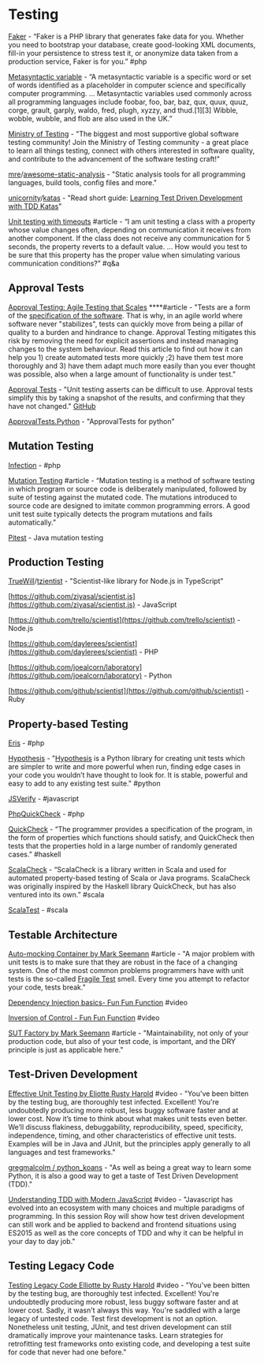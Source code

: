 # Testing

[Faker](https://github.com/fzaninotto/Faker) - “Faker is a PHP library that generates fake data for you. Whether you need to bootstrap your database, create good-looking XML documents, fill-in your persistence to stress test it, or anonymize data taken from a production service, Faker is for you.” \#php

[Metasyntactic variable](https://en.wikipedia.org/wiki/Metasyntactic_variable) - “A metasyntactic variable is a specific word or set of words identified as a placeholder in computer science and specifically computer programming. … Metasyntactic variables used commonly across all programming languages include foobar, foo, bar, baz, qux, quux, quuz, corge, grault, garply, waldo, fred, plugh, xyzzy, and thud.\[1\]\[3\] Wibble, wobble, wubble, and flob are also used in the UK.”

[Ministry of Testing](https://www.ministryoftesting.com/) - "The biggest and most supportive global software testing community! Join the Ministry of Testing community - a great place to learn all things testing, connect with others interested in software quality, and contribute to the advancement of the software testing craft!"

[mre](https://github.com/mre)/[awesome-static-analysis](https://github.com/mre/awesome-static-analysis) - "Static analysis tools for all programming languages, build tools, config files and more."

[unicornity](https://github.com/unicornity)/[katas](https://github.com/unicornity/katas) - "Read short guide: [Learning Test Driven Development with TDD Katas](http://goo.gl/5NYpVI)"

[Unit testing with timeouts](https://stackoverflow.com/questions/2975794/unit-testing-with-timeouts) \#article - “I am unit testing a class with a property whose value changes often, depending on communication it receives from another component. If the class does not receive any communication for 5 seconds, the property reverts to a default value. … How would you test to be sure that this property has the proper value when simulating various communication conditions?” \#q&a

## **Approval Tests**

[Approval Testing: Agile Testing that Scales](http://www.methodsandtools.com/archive/approvaltest.php) ****\#article - "Tests are a form of the [specification of the software](https://en.wikipedia.org/wiki/Specification_by_example). That is why, in an agile world where software never "stabilizes", tests can quickly move from being a pillar of quality to a burden and hindrance to change. Approval Testing mitigates this risk by removing the need for explicit assertions and instead managing changes to the system behaviour. Read this article to find out how it can help you 1\) create automated tests more quickly ;2\) have them test more thoroughly and 3\) have them adapt much more easily than you ever thought was possible, also when a large amount of functionality is under test."

[Approval Tests](https://approvaltests.com/) - "Unit testing asserts can be difficult to use. Approval tests simplify this by taking a snapshot of the results, and confirming that they have not changed." [GitHub](https://github.com/approvals)

[ApprovalTests.Python](https://github.com/approvals/ApprovalTests.Python) - "ApprovalTests for python"

## **Mutation Testing**

[Infection](https://infection.github.io/) - \#php

[Mutation Testing](https://www.techopedia.com/definition/20905/mutation-testing) \#article - “Mutation testing is a method of software testing in which program or source code is deliberately manipulated, followed by suite of testing against the mutated code. The mutations introduced to source code are designed to imitate common programming errors. A good unit test suite typically detects the program mutations and fails automatically.”

[Pitest](http://pitest.org/) - Java mutation testing

## **Production Testing**

[TrueWill](https://github.com/TrueWill)/[tzientist](https://github.com/TrueWill/tzientist) - "Scientist-like library for Node.js in TypeScript"

[https://github.com/ziyasal/scientist.js](https://github.com/ziyasal/scientist.js) - JavaScript

[https://github.com/trello/scientist](https://github.com/trello/scientist) - Node.js

[https://github.com/daylerees/scientist](https://github.com/daylerees/scientist) - PHP

[https://github.com/joealcorn/laboratory](https://github.com/joealcorn/laboratory) - Python

[https://github.com/github/scientist](https://github.com/github/scientist) - Ruby

## **Property-based Testing**

[Eris](https://github.com/giorgiosironi/eris) - \#php

[Hypothesis](https://hypothesis.readthedocs.io/en/latest/) - "[Hypothesis](https://hypothesis.works/) is a Python library for creating unit tests which are simpler to write and more powerful when run, finding edge cases in your code you wouldn’t have thought to look for. It is stable, powerful and easy to add to any existing test suite." \#python

[JSVerify](http://jsverify.github.io) - \#javascript

[PhpQuickCheck](http://phpquickcheck) - \#php

[QuickCheck](https://hackage.haskell.org/package/QuickCheck) - “The programmer provides a specification of the program, in the form of properties which functions should satisfy, and QuickCheck then tests that the properties hold in a large number of randomly generated cases.” \#haskell

[ScalaCheck](https://www.scalacheck.org) - “ScalaCheck is a library written in Scala and used for automated property-based testing of Scala or Java programs. ScalaCheck was originally inspired by the Haskell library QuickCheck, but has also ventured into its own.” \#scala

[ScalaTest](http://www.scalatest.org) - \#scala

## Testable Architecture

[Auto-mocking Container by Mark Seemann](https://blog.ploeh.dk/2013/03/11/auto-mocking-container/) \#article - "A major problem with unit tests is to make sure that they are robust in the face of a changing system. One of the most common problems programmers have with unit tests is the so-called [Fragile Test](http://xunitpatterns.com/Fragile%20Test.html) smell. Every time you attempt to refactor your code, tests break."

[Dependency Injection basics- Fun Fun Function](https://www.youtube.com/watch?v=0X1Ns2NRfks) \#video

[Inversion of Control - Fun Fun Function](https://www.youtube.com/watch?v=-kpEP4JeEdc) \#video

[SUT Factory by Mark Seemann](https://blog.ploeh.dk/2009/02/13/SUTFactory/) \#article - "Maintainability, not only of your production code, but also of your test code, is important, and the DRY principle is just as applicable here."

## Test-Driven Development

[Effective Unit Testing by Eliotte Rusty Harold](https://www.youtube.com/watch?v=fr1E9aVnBxw) \#video - "You've been bitten by the testing bug, are thoroughly test infected. Excellent! You're undoubtedly producing more robust, less buggy software faster and at lower cost. Now it’s time to think about what makes unit tests even better. We’ll discuss flakiness, debuggability, reproducibility, speed, specificity, independence, timing, and other characteristics of effective unit tests. Examples will be in Java and JUnit, but the principles apply generally to all languages and test frameworks."

[gregmalcolm/python\_koans](https://github.com/gregmalcolm/python_koans) - "As well as being a great way to learn some Python, it is also a good way to get a taste of Test Driven Development \(TDD\)."

[Understanding TDD with Modern JavaScript](https://www.youtube.com/watch?v=oneGCBiPK_Q) \#video - "Javascript has evolved into an ecosystem with many choices and multiple paradigms of programming. In this session Roy will show how test driven development can still work and be applied to backend and frontend situations using ES2015 as well as the core concepts of TDD and why it can be helpful in your day to day job."

## Testing Legacy Code

[Testing Legacy Code Elliotte by Rusty Harold](https://www.youtube.com/watch?v=cjxXv0eifhY&t=1680s) \#video - "You've been bitten by the testing bug, are thoroughly test infected. Excellent! You're undoubtedly producing more robust, less buggy software faster and at lower cost. Sadly, it wasn't always this way. You're saddled with a large legacy of untested code. Test first development is not an option. Nonetheless unit testing, JUnit, and test driven development can still dramatically improve your maintenance tasks. Learn strategies for retrofitting test frameworks onto existing code, and developing a test suite for code that never had one before."



